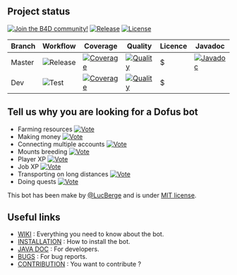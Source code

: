 ## Project status

[![Join the B4D community!](https://img.shields.io/badge/Discord-Join%20the%20B4D%20community!-7289DA.svg?style=flat&logo=discord)](https://discord.gg/kNHsFcbUGp)
[![Release](https://img.shields.io/github/v/release/LucBerge/B4D)](https://github.com/LucBerge/B4D/releases)
[![License](https://img.shields.io/github/license/LucBerge/B4D)](https://github.com/LucBerge/B4D/blob/master/LICENSE)

Branch | Workflow | Coverage | Quality | Licence | Javadoc |
-------|----------|----------|---------|---------|---------|
Master | ![Release](https://img.shields.io/github/workflow/status/LucBerge/B4D/Release/master?label=release) | [![Coverage](https://img.shields.io/codecov/c/github/LucBerge/B4D/master?token=lv2Q224e7E)](https://codecov.io/gh/LucBerge/B4D) | [![Quality](https://img.shields.io/codacy/grade/c70a48f22c0c488195c6c39cfd7bcfa3/master)](https://app.codacy.com/gh/LucBerge/B4D/dashboard) | $ | [![Javadoc](https://img.shields.io/github/workflow/status/LucBerge/B4D/Javadoc/master?label=javadoc)](https://lucberge.github.io/B4D/) | [![Coverage](https://img.shields.io/codecov/c/github/LucBerge/B4D/master?token=lv2Q224e7E)](https://codecov.io/gh/LucBerge/B4D) |
Dev    | ![Test](https://img.shields.io/github/workflow/status/LucBerge/B4D/Test/master?label=test) | [![Coverage](https://img.shields.io/codecov/c/github/LucBerge/B4D/dev?token=lv2Q224e7E)](https://codecov.io/gh/LucBerge/B4D) | [![Quality](https://img.shields.io/codacy/grade/c70a48f22c0c488195c6c39cfd7bcfa3/dev)](https://app.codacy.com/gh/LucBerge/B4D/dashboard) | $ |

## Tell us why you are looking for a Dofus bot

-   Farming resources [![Vote](https://voting-badge.herokuapp.com/img?url=https://github.com/LucBerge/B4D/farming)](https://voting-badge.herokuapp.com/vote?url=https://github.com/LucBerge/B4D/farming)
-   Making money [![Vote](https://voting-badge.herokuapp.com/img?url=https://github.com/LucBerge/B4D/money)](https://voting-badge.herokuapp.com/vote?url=https://github.com/LucBerge/B4D/money)
-   Connecting multiple accounts [![Vote](https://voting-badge.herokuapp.com/img?url=https://github.com/LucBerge/B4D/connection)](https://voting-badge.herokuapp.com/vote?url=https://github.com/LucBerge/B4D/connection)
-   Mounts breeding [![Vote](https://voting-badge.herokuapp.com/img?url=https://github.com/LucBerge/B4D/breeding)](https://voting-badge.herokuapp.com/vote?url=https://github.com/LucBerge/B4D/breeding)
-   Player XP [![Vote](https://voting-badge.herokuapp.com/img?url=https://github.com/LucBerge/B4D/player)](https://voting-badge.herokuapp.com/vote?url=https://github.com/LucBerge/B4D/player)
-   Job XP [![Vote](https://voting-badge.herokuapp.com/img?url=https://github.com/LucBerge/B4D/job)](https://voting-badge.herokuapp.com/vote?url=https://github.com/LucBerge/B4D/job)
-   Transporting on long distances [![Vote](https://voting-badge.herokuapp.com/img?url=https://github.com/LucBerge/B4D/transport)](https://voting-badge.herokuapp.com/vote?url=https://github.com/LucBerge/B4D/transport)
-   Doing quests [![Vote](https://voting-badge.herokuapp.com/img?url=https://github.com/LucBerge/B4D/quest)](https://voting-badge.herokuapp.com/vote?url=https://github.com/LucBerge/B4D/quest)


This bot has been make by [@LucBerge](https://github.com/LucBerge) and is under [MIT license](https://github.com/LucBerge/B4D/blob/master/LICENSE).

## Useful links

-   [WIKI](https://github.com/LucBerge/B4D/wiki) : Everything you need to know about the bot.
-   [INSTALLATION](https://github.com/LucBerge/B4D/wiki/Install) : How to install the bot.
-   [JAVA DOC](https://lucberge.github.io/B4D/) : For developers.
-   [BUGS](https://github.com/LucBerge/B4D/issues) : For bug reports.
-   [CONTRIBUTION](https://github.com/LucBerge/B4D/wiki/Prerequisits) : You want to contribute ?
